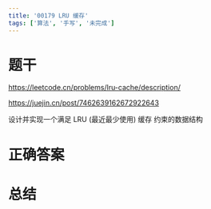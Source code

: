 ```yaml
---
title: '00179 LRU 缓存'
tags: ['算法', '手写', '未完成']
---
```


# 题干

https://leetcode.cn/problems/lru-cache/description/

https://juejin.cn/post/7462639162672922643

设计并实现一个满足  LRU (最近最少使用) 缓存 约束的数据结构

# 正确答案



# 总结



<script>
  function func() {

  }
  
</script>